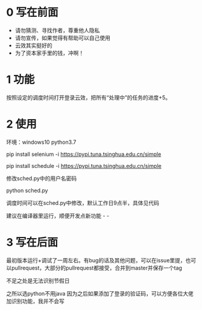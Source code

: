 # 0 写在前面
- 请勿猜测、寻找作者，尊重他人隐私
- 请勿宣传，如果觉得有帮助可以自己使用
- 云效其实挺好的
- 为了资本家手里的钱，冲啊！
# 1 功能

按照设定的调度时间打开登录云效，把所有“处理中”的任务的进度+5。

# 2 使用

环境：windows10 python3.7

pip install selenium -i https://pypi.tuna.tsinghua.edu.cn/simple

pip install schedule -i https://pypi.tuna.tsinghua.edu.cn/simple

修改sched.py中的用户名密码

python sched.py

调度时间可以在sched.py中修改，默认工作日9点半，具体见代码

建议在编译器里运行，顺便开发点新功能 - -

# 3 写在后面

最初版本运行+调试了一周左右。有bug的话及其他问题，可以在issue里提，也可以pullrequest，大部分的pullrequest都接受，合并到master并保存一个tag

不足之处是无法识别节假日

之所以选python不用java 因为之后如果添加了登录的验证码，可以方便各位大佬加识别功能，我并不会写
